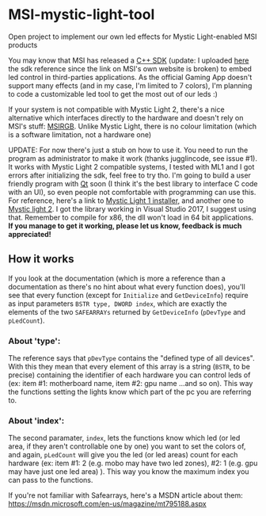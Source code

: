 # MSI-mystic-light-tool

Open project to implement our own led effects for Mystic Light-enabled MSI products

You may know that MSI has released a [C++ SDK](https://msi.com/Landing/mystic-light-motherboard#extension) (update: I uploaded  [here](https://github.com/SimoDax/MSI-mystic-light-tool/blob/master/Mystic_Light_Software_Development_Kit.pdf) the sdk reference since the link on MSI's own website is broken) to embed led control in third-parties applications. As the official Gaming App doesn't support many effects (and in my case, I'm limited to 7 colors), I'm planning to code a customizable led tool to get the most out of our leds :)

If your system is not compatible with Mystic Light 2, there's a nice alternative which interfaces directly to the hardware and doesn't rely on MSI's stuff: [MSIRGB](https://github.com/ixjf/MSIRGB). Unlike Mystic Light, there is no colour limitation (which is a software limitation, not a hardware one)

UPDATE: For now there's just a stub on how to use it. You need to run the program as administrator to make it work (thanks jugglincode, see issue #1). It works with Mystic Light 2 compatible systems, I tested with ML1 and I got errors after initializing the sdk, feel free to try tho.
I'm going to build a user friendly program with [Qt](http://qt.io) soon (I think it's the best library to interface C code with an UI), so even people not comfortable with programming can use this.
For reference, here's a link to [Mystic Light 1 installer](http://download.msi.com/uti_exe/Mystic_Light.zip), and another one to [Mystic light 2](http://download.msi.com/uti_exe/Mystic_Light_2.zip). 
I got the library working in Visual Studio 2017, I suggest using that. Remember to compile for x86, the dll won't load in 64 bit applications.
**If you manage to get it working, please let us know, feedback is much appreciated!**


## How it works

If you look at the documentation (which is more a reference than a documentation as there's no hint about what every function does), you'll see that every function (except for `Initialize` and `GetDeviceInfo`) require as input parameters `BSTR type, DWORD index`, which are exactly the elements of the two `SAFEARRAYs` returned by `GetDeviceInfo` (`pDevType` and `pLedCount`).
### About 'type':
The reference says that `pDevType` contains the "defined type of all devices". With this they mean that every element of this array is a string (`BSTR`, to be precise) containing the identifier of each hardware you can control leds of (ex: item #1: motherboard name, item #2: gpu name ...and so on). This way the functions setting the lights know which part of the pc you are referring to.
### About 'index':
The second paramater, `index`, lets the functions know which led (or led area, if they aren't controllable one by one) you want to set the colors of, and again, `pLedCount` will give you the led (or led areas) count for each hardware (ex: item #1: 2 (e.g. mobo may have two led zones), #2: 1 (e.g. gpu may have just one led area) ). This way you know the maximum index you can pass to the functions.


If you're not familiar with Safearrays, here's a MSDN article about them: https://msdn.microsoft.com/en-us/magazine/mt795188.aspx

